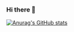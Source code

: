 ### Hi there 👋
[![Anurag's GitHub stats](https://github-readme-stats.vercel.app/api?username=shaoshaossm&show_icons=true&theme=radical)](https://github.com/anuraghazra/github-readme-stats)
<!--
**shaoshaossm/shaoshaossm** is a ✨ _special_ ✨ repository because its `README.md` (this file) appears on your GitHub profile.

Here are some ideas to get you started:

- 🔭 I’m currently working on ...
- 🌱 I’m currently learning ...
- 👯 I’m looking to collaborate on ...
- 🤔 I’m looking for help with ...
- 💬 Ask me about ...
- 📫 How to reach me: ...
- 😄 Pronouns: ...
- ⚡ Fun fact: ...
-->
